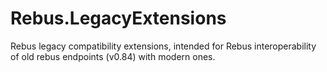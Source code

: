 # Rebus.LegacyExtensions
Rebus legacy compatibility extensions, intended for Rebus interoperability of old rebus endpoints (v0.84) with modern ones.
